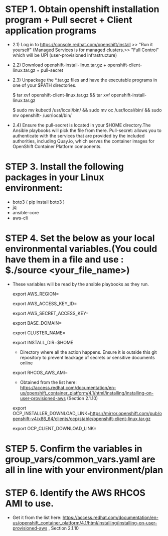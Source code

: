# STEP 1. Obtain openshift installation program + Pull secret + Client application programs
- 2.1) Log in to https://console.redhat.com/openshift/install >> "Run it yourself" (Managed Services is for managed clusters.>> "Full Control" which will be UPI (user-provisioned infrastructure)
- 2.2) Download openshift-install-linux.tar.gz + openshift-client-linux.tar.gz + pull-secret 
- 2.3) Unpackage the *.tar.gz files and have the executable programs in one of your $PATH directories.
  
  $ tar xvf openshift-client-linux.tar.gz && tar xvf openshift-install-linux.tar.gz 
  
  $ sudo mv kubectl /usr/local/bin/ && sudo mv oc /usr/local/bin/ && sudo mv openshift- /usr/local/bin/

- 2.4) Ensure the pull-secret is located in your $HOME directory.The Ansible playbooks will pick the file from there.
  Pull-secret: allows you to authenticate with the services that are provided by the included authorities, including Quay.io, which serves the container images for OpenShift Container Platform components.
  
# STEP 3. Install the following packages in your Linux environment:
- boto3 ( pip install boto3 )
- jq
- ansible-core
- aws-cli

# STEP 4. Set the below as your local environmental variables.(You could have them in a file and use : $./source <your_file_name>)
- These variables will be read by the ansible playbooks as they run.

   export AWS_REGION=<your aws region>

   export AWS_ACCESS_KEY_ID=<your aws key>

   export AWS_SECRET_ACCESS_KEY=<your aws secret access key>

   export BASE_DOMAIN=<domain name to use>

   export CLUSTER_NAME=<cluster name>

   export INSTALL_DIR=$HOME   
   - Directory where all the action happens. Ensure it is outside this git repository to prevent leackage of secrets or sensitive documents online

   export RHCOS_AWS_AMI=<RHCOS AMI for your AWS zone>  
   - Obtained from the list here: https://access.redhat.com/documentation/en-us/openshift_container_platform/4.1/html/installing/installing-on-user-provisioned-aws (Section 2.1.10)

   export OCP_INSTALLER_DOWNLOAD_LINK=https://mirror.openshift.com/pub/openshift-v4/x86_64/clients/ocp/stable/openshift-client-linux.tar.gz

   export OCP_CLIENT_DOWNLOAD_LINK=

# STEP 5. Confirm the variables in group_vars/common_vars.yaml are all in line with your environment/plan

# STEP 6. Identify the AWS RHCOS AMI to use.
  - Get it from the list here: https://access.redhat.com/documentation/en-us/openshift_container_platform/4.1/html/installing/installing-on-user-provisioned-aws  , Section 2.1.10
